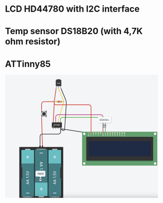 # LCD HD44780 with I2C interface
# Temp sensor DS18B20 (with 4,7K ohm resistor)
# ATTinny85

![layout](https://raw.githubusercontent.com/marnowicki/Arduino/master/LCD_DS18x20_ATTinny85_Temperature/layout.png)

